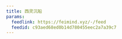 ```yaml
---
title: 西灵沉船
params:
  feedlink: https://feimind.xyz/-/feed
  feedid: c93aed68ed0b14d780455eec2a7a39c7
---
```

